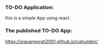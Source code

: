### TO-DO Application:
 this is a simple App using react.
 
 ### The published TO-DO App:
 https://sravangorati2001.github.io/calculator/
